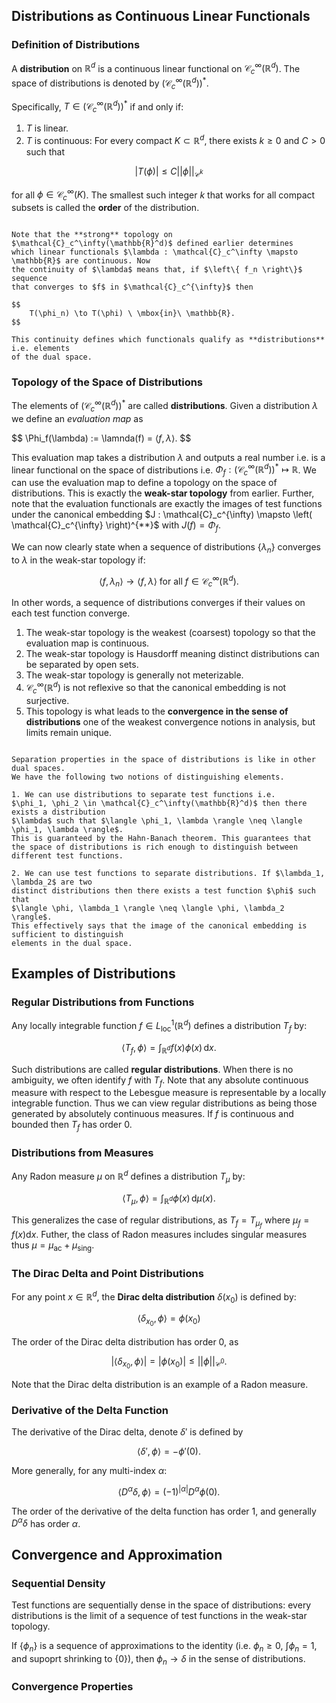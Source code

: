 ## Distributions as Continuous Linear Functionals

### Definition of Distributions

A **distribution** on $\mathbb{R}^d$ is a continuous linear functional on
$\mathcal{C}_c^\infty(\mathbb{R}^d)$. The space of distributions is denoted by
$\left( \mathcal{C}_c^\infty(\mathbb{R}^d) \right)^*$.

Specifically, $T \in \left( \mathcal{C}_c^\infty(\mathbb{R}^d) \right)^*$ if and only if:

1. $T$ is linear.
2. $T$ is continuous: For every compact $K \subset \mathbb{R}^d$, there exists $k \geq 0$
and $C > 0$ such that

$$ |T(\phi)| \leq C || \phi||_{\mathcal{C}^k} $$

for all $\phi \in \mathcal{C}_c^\infty(K)$. The smallest such integer $k$ that works
for all compact subsets is called the **order** of the distribution.

``` {prf:remark}

Note that the **strong** topology on $\mathcal{C}_c^\infty(\mathbb{R}^d)$ defined earlier determines
which linear functionals $\lambda : \mathcal{C}_c^\infty \mapsto \mathbb{R}$ are continuous. Now
the continuity of $\lambda$ means that, if $\left\{ f_n \right\}$ sequence
that converges to $f$ in $\mathcal{C}_c^{\infty}$ then

$$
    T(\phi_n) \to T(\phi) \ \mbox{in}\ \mathbb{R}.
$$

This continuity defines which functionals qualify as **distributions** i.e. elements
of the dual space.

```

### Topology of the Space of Distributions

The elements of $\left( \mathcal{C}_c^\infty(\mathbb{R}^d) \right)^*$ are called **distributions**.
Given a distribution $\lambda$ we define an *evaluation map* as

$$
    \Phi_f(\lambda) := \lamnda(f) = $\langle f, \lambda \rangle$.
$$

This evaluation map takes a distribution $\lambda$ and outputs a real number i.e. is a linear functional
on the space of distributions i.e. $\Phi_f : \left(\mathcal{C}_c^{\infty}(\mathbb{R}^d) \right)^* \mapsto \mathbb{R}$.
We can use the evaluation map to define a topology on the space of distributions. This is
exactly the **weak-star topology** from earlier. Further, note that the evaluation functionals
are exactly the images of test functions under the canonical embedding
$J : \mathcal{C}_c^{\infty) \mapsto \left( \mathcal{C}_c^{\infty} \right)^{**}$ with
$J(f) = \Phi_f$.

We can now clearly state when a sequence of distributions
$\left\{ \lambda_n \right\}$ converges to $\lambda$ in the weak-star topology if:

$$
    \langle f, \lambda_n \rangle \to \langle f, \lambda \rangle\ \mbox{for all}\ f \in \mathcal{C}_c^\infty(\mathbb{R}^d).
$$

In other words, a sequence of distributions converges if their values on each test function converge.

1. The weak-star topology is the weakest (coarsest) topology so that the evaluation map is continuous.
2. The weak-star topology is Hausdorff meaning distinct distributions can be separated by open sets.
3. The weak-star topology is generally not meterizable.
4. $\mathcal{C}_c^\infty(\mathbb{R}^d)$ is not reflexive so that the canonical embedding is not surjective.
5. This topology is what leads to the **convergence in the sense of distributions** one of the weakest
convergence notions in analysis, but limits remain unique.

``` {prf:remark}

Separation properties in the space of distributions is like in other dual spaces.
We have the following two notions of distinguishing elements.

1. We can use distributions to separate test functions i.e.
$\phi_1, \phi_2 \in \mathcal{C}_c^\infty(\mathbb{R}^d)$ then there exists a distribution
$\lambda$ such that $\langle \phi_1, \lambda \rangle \neq \langle \phi_1, \lambda \rangle$.
This is guaranteed by the Hahn-Banach theorem. This guarantees that
the space of distributions is rich enough to distinguish between different test functions.

2. We can use test functions to separate distributions. If $\lambda_1, \lambda_2$ are two
distinct distributions then there exists a test function $\phi$ such that
$\langle \phi, \lambda_1 \rangle \neq \langle \phi, \lambda_2 \rangle$.
This effectively says that the image of the canonical embedding is sufficient to distinguish
elements in the dual space.

```

## Examples of Distributions

### Regular Distributions from Functions

Any locally integrable function $f \in L_{\mathrm{loc}}^{1}(\mathbb{R}^d)$ defines a
distribution $T_f$ by:

$$
    \langle T_f, \phi \rangle = \int_{\mathbb{R}^d} f(x) \phi(x)\, \mathrm{d}x.
$$

Such distributions are called **regular distributions**. When there is no ambiguity,
we often identify $f$ with $T_f$. Note that any absolute continuous measure with
respect to the Lebesgue measure is representable by a locally integrable function.
Thus we can view regular distributions as being those generated by absolutely continuous
measures. If $f$ is continuous and bounded then $T_f$ has order 0.

### Distributions from Measures

Any Radon measure $\mu$ on $\mathbb{R}^d$ defines a distribution $T_\mu$ by:

$$
    \langle T_\mu, \phi \rangle = \int_{\mathbb{R}^d} \phi(x) \, \mathrm{d}\mu(x).
$$

This generalizes the case of regular distributions, as $T_f = T_{\mu_f}$ where
$\mu_f = f(x) \mathrm{d}x$. Futher, the class of Radon measures includes singular
measures thus $\mu = \mu_{\mathrm{ac}} + \mu_{\mathrm{sing}}$.

### The Dirac Delta and Point Distributions

For any point $x \in \mathbb{R}^d$, the **Dirac delta distribution** $\delta(x_0)$ is
defined by:

$$
    \langle \delta_{x_0},\phi \rangle = \phi(x_0)
$$

The order of the Dirac delta distribution has order 0, as

$$
    |\langle \delta_{x_0}, \phi \rangle| = | \phi(x_0) | \leq || \phi ||_{\mathcal{C}^0}.
$$

Note that the Dirac delta distribution is an example of a Radon measure.

### Derivative of the Delta Function

The derivative of the Dirac delta, denote $\delta'$ is defined by

$$
    \langle \delta', \phi \rangle = -\phi'(0).
$$

More generally, for any multi-index $\alpha$:

$$
    \langle D^\alpha \delta, \phi \rangle = (-1)^{|\alpha|} D^\alpha \phi(0).
$$

The order of the derivative of the delta function has order 1, and generally
$D^\alpha \delta$ has order $\alpha$.

## Convergence and Approximation

### Sequential Density

Test functions are sequentially dense in the space of distributions: every distributions
is the limit of a sequence of test functions in the weak-star topology.

If $\{ \phi_n \}$ is a sequence of approximations to the identity (i.e. $\phi_n \geq 0$,
$\int \phi_n = 1$, and supoprt shrinking to $\{ 0 \}$), then $\phi_n \to \delta$ in the
sense of distributions.

### Convergence Properties







